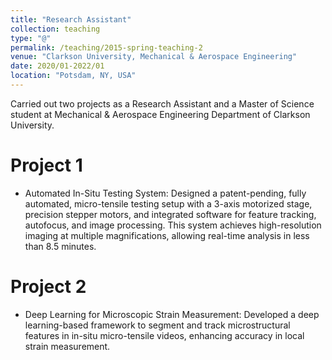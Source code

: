 ```yaml
---
title: "Research Assistant"
collection: teaching
type: "@"
permalink: /teaching/2015-spring-teaching-2
venue: "Clarkson University, Mechanical & Aerospace Engineering"
date: 2020/01-2022/01
location: "Potsdam, NY, USA"
---
```


Carried out two projects as a Research Assistant and a Master of Science student at Mechanical & Aerospace Engineering Department of Clarkson University.

Project 1
======

 - Automated In-Situ Testing System: Designed a patent-pending, fully automated, micro-tensile testing setup with a 3-axis motorized stage, precision stepper motors, and integrated software for feature tracking, autofocus, and image processing. This system achieves high-resolution imaging at multiple magnifications, allowing real-time analysis in less than 8.5 minutes.

Project 2
======

 - Deep Learning for Microscopic Strain Measurement: Developed a deep learning-based framework to segment and track microstructural features in in-situ micro-tensile videos, enhancing accuracy in local strain measurement.
